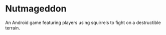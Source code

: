 # Nutmageddon
An Android game featuring players using squirrels to fight on a destructible terrain.
